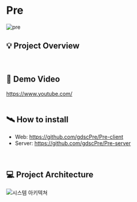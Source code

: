 # Pre
![pre](https://github.com/gdscPre/.github/assets/121746871/18e05ffd-ca8b-4080-9b0e-61a484409f81)
<br>

## 💡 Project Overview

<br>

## 🎥 Demo Video
https://www.youtube.com/
<br><br>

## 🛰 How to install
- Web: https://github.com/gdscPre/Pre-client
- Server: https://github.com/gdscPre/Pre-server
<br>

## 💻 Project Architecture
![시스템 아키텍쳐](https://github.com/gdscPre/.github/assets/121746871/372f9f36-b041-45cf-9727-c5be29654086)
